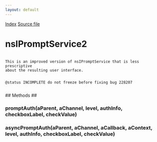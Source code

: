 ```yaml
---
layout: default
---
```

<div id='links'><a href="../index.html">Index</a>
<a href="http://dxr.mozilla.org/mozilla-central/source/embedding/components/windowwatcher/nsIPromptService2.idl">Source file</a>
</div>

# nsIPromptService2 #
<code>  
This is an improved version of nsIPromptService that is less prescriptive  
about the resulting user interface.  
  
@status INCOMPLETE do not freeze before fixing bug 228207  
  
</code>
## Methods ##

### promptAuth(aParent, aChannel, level, authInfo, checkboxLabel, checkValue) ###

### asyncPromptAuth(aParent, aChannel, aCallback, aContext, level, authInfo, checkboxLabel, checkValue) ###
